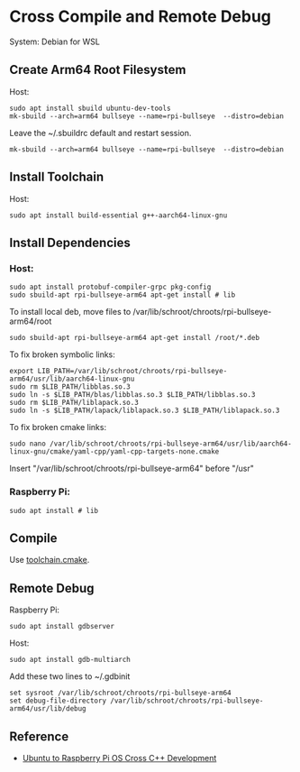 # Cross Compile and Remote Debug

System: Debian for WSL

## Create Arm64 Root Filesystem

Host:

```shell
sudo apt install sbuild ubuntu-dev-tools
mk-sbuild --arch=arm64 bullseye --name=rpi-bullseye  --distro=debian
```

Leave the ~/.sbuildrc default and restart session.

```shell
mk-sbuild --arch=arm64 bullseye --name=rpi-bullseye  --distro=debian
```

## Install Toolchain

Host:
```shell
sudo apt install build-essential g++-aarch64-linux-gnu
```

## Install Dependencies

### Host:

```shell
sudo apt install protobuf-compiler-grpc pkg-config
sudo sbuild-apt rpi-bullseye-arm64 apt-get install # lib
```

To install local deb, move files to /var/lib/schroot/chroots/rpi-bullseye-arm64/root

```shell
sudo sbuild-apt rpi-bullseye-arm64 apt-get install /root/*.deb
```

To fix broken symbolic links:
```shell
export LIB_PATH=/var/lib/schroot/chroots/rpi-bullseye-arm64/usr/lib/aarch64-linux-gnu
sudo rm $LIB_PATH/libblas.so.3
sudo ln -s $LIB_PATH/blas/libblas.so.3 $LIB_PATH/libblas.so.3 
sudo rm $LIB_PATH/liblapack.so.3
sudo ln -s $LIB_PATH/lapack/liblapack.so.3 $LIB_PATH/liblapack.so.3
```

To fix broken cmake links:
```shell
sudo nano /var/lib/schroot/chroots/rpi-bullseye-arm64/usr/lib/aarch64-linux-gnu/cmake/yaml-cpp/yaml-cpp-targets-none.cmake
```
Insert "/var/lib/schroot/chroots/rpi-bullseye-arm64" before "/usr"

### Raspberry Pi:

```shell
sudo apt install # lib
```

## Compile

Use [toolchain.cmake](../toolchain.cmake).

## Remote Debug

Raspberry Pi:

```shell
sudo apt install gdbserver
```

Host:

```shell
sudo apt install gdb-multiarch
```

Add  these two lines to ~/.gdbinit

```
set sysroot /var/lib/schroot/chroots/rpi-bullseye-arm64
set debug-file-directory /var/lib/schroot/chroots/rpi-bullseye-arm64/usr/lib/debug
```

## Reference
- [Ubuntu to Raspberry Pi OS Cross C++ Development](https://tttapa.github.io/Pages/Raspberry-Pi/C++-Development-RPiOS/index.html)